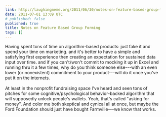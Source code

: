 ```yaml
---
link: http://laughingmeme.org/2011/06/30/notes-on-feature-based-group-forming/
date: 2011-07-01 13:09 UTC
# published: false
published: true
title: Notes on Feature Based Group Forming
tags: []
---
```


Having spent tons of time on algorithm-based products: just fake it and spend your time on marketing. and it's better to have a simple and satisfying first experience then creating an expectation for sustained data input over time. and if you can't/won't commit to mocking it up in Excel and running thru it a few times, why do you think someone else---with an even lower (or nonexistent) commitment to your product---will do it once you've put it on the internets. <br><br>At least in the nonprofit fundraising space I've heard and seen tons of pitches for some cognitive/psychological behavior-backed algorithm that will supposedly unlock people's wallets. Yeah, that's called "asking for money". And color me both skeptical and cynical all at once, but maybe the Ford Foundation should just have bought Farmville---we know that works.
